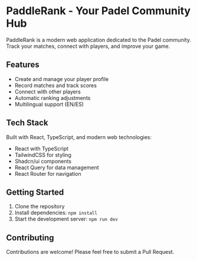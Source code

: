 # PaddleRank - Your Padel Community Hub

PaddleRank is a modern web application dedicated to the Padel community. Track your matches, connect with players, and improve your game.

## Features

- Create and manage your player profile
- Record matches and track scores
- Connect with other players
- Automatic ranking adjustments
- Multilingual support (EN/ES)

## Tech Stack

Built with React, TypeScript, and modern web technologies:

- React with TypeScript
- TailwindCSS for styling
- Shadcn/ui components
- React Query for data management
- React Router for navigation

## Getting Started

1. Clone the repository
2. Install dependencies: `npm install`
3. Start the development server: `npm run dev`

## Contributing

Contributions are welcome! Please feel free to submit a Pull Request.
